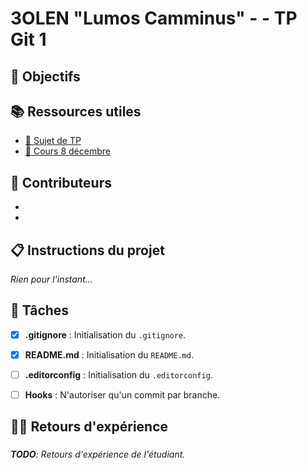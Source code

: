 
# 3OLEN "Lumos Camminus" - <floluca> - TP Git 1



## 🎯 Objectifs


## 📚️ Ressources utiles

- [🔗 Sujet de TP](https://3olen.github.io/cours-initiaux/git/tp/1)
- [🔗 Cours 8 décembre](https://3olen.github.io/git/8-decembre)


## 👥 Contributeurs


- [<Neema Florian>](<https://github.com/floneema69>)
- [<Presle Luca>](<https://github.com/Redens284>)

## 📋️ Instructions du projet

*Rien pour l'instant...*


## 📝 Tâches

- [x] **.gitignore** : Initialisation du `.gitignore`.
- [x] **README.md** : Initialisation du `README.md`.
- [ ] **.editorconfig** : Initialisation du `.editorconfig`.
- [ ] **Hooks** : N'autoriser qu'un commit par branche.


## 🐕‍🦺 Retours d'expérience

### <Luca>

*__TODO__: Retours d'expérience de l'étudiant.*

